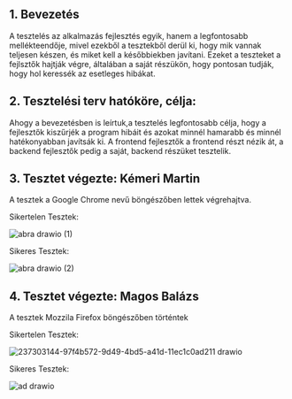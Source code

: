 ## 1. Bevezetés<br>

A tesztelés az alkalmazás fejlesztés egyik, hanem a legfontosabb mellékteendője, mivel ezekből a tesztekből derül ki, hogy mik vannak teljesen készen, és miket kell a későbbiekben javítani. Ezeket a teszteket a fejlsztők hajtják végre, általában a saját részükön, hogy pontosan tudják, hogy hol keressék az esetleges hibákat.<br>

## 2. Tesztelési terv hatóköre, célja:<br>

Ahogy a bevezetésben is leírtuk,a tesztelés legfontosabb célja, hogy a fejlesztők kiszűrjék a program hibáit és azokat minnél hamarabb és minnél hatékonyabban javítsák ki. A frontend fejlesztők a frontend részt nézik át, a backend fejlesztők pedig a saját, backend részüket tesztelik.<br>

## 3. Tesztet végezte: Kémeri Martin<br>
A tesztek a Google Chrome nevű böngészőben lettek végrehajtva.

Sikertelen Tesztek:<br>


![abra drawio (1)](https://github.com/103470/AFP2--h-t-let/assets/113610538/97f4b572-9d49-4bd5-a41d-11ec1c0ad211)<br>


Sikeres Tesztek: <br>


![abra drawio (2)](https://github.com/103470/AFP2--h-t-let/assets/113610538/cf0ed037-ff71-43af-bd86-8d892032d3b6)<br>


## 4. Tesztet végezte: Magos Balázs<br>
A tesztek Mozzila Firefox böngészőben történtek

Sikertelen Tesztek:<br>


![237303144-97f4b572-9d49-4bd5-a41d-11ec1c0ad211 drawio](https://github.com/103470/AFP2--h-t-let/assets/113610878/745c460c-7067-4ea4-99e1-35b13805effb)


Sikeres Tesztek:<br>


![ad drawio](https://github.com/103470/AFP2--h-t-let/assets/113610878/6fe496ba-0e62-43c8-bf5c-d5b419062516)
